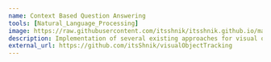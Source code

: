 ```yaml
---
name: Context Based Question Answering
tools: [Natural_Language_Processing]
image: https://raw.githubusercontent.com/itsshnik/itsshnik.github.io/master/_images/vot.png
description: Implementation of several existing approaches for visual object tracking
external_url: https://github.com/itsShnik/visualObjectTracking
---
```

